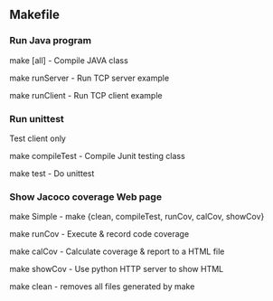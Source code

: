 ## Makefile

### Run Java program

make [all] - Compile JAVA class

make runServer - Run TCP server example

make runClient - Run TCP client example

### Run unittest
Test client only

make compileTest - Compile Junit testing class

make test - Do unittest

### Show Jacoco coverage Web page

make Simple - make {clean, compileTest, runCov, calCov, showCov}

make runCov - Execute & record code coverage

make calCov - Calculate coverage & report to a HTML file

make showCov - Use python HTTP server to show HTML

make clean - removes all files generated by make
